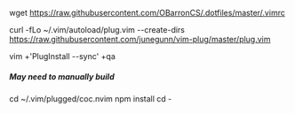 
wget https://raw.githubusercontent.com/OBarronCS/.dotfiles/master/.vimrc

curl -fLo ~/.vim/autoload/plug.vim --create-dirs \
    https://raw.githubusercontent.com/junegunn/vim-plug/master/plug.vim

vim +'PlugInstall --sync' +qa

##### May need to manually build
cd ~/.vim/plugged/coc.nvim
npm install
cd -

